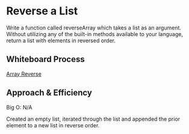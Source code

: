# Reverse a List

Write a function called reverseArray which takes a list as an argument. Without utilizing any of the built-in methods available to your language, return a list with elements in reversed order.

## Whiteboard Process

[Array Reverse](array_reverse.png)

## Approach & Efficiency

Big O: N/A

Created an empty list, iterated through the list and appended the prior element to a new list in reverse order.
